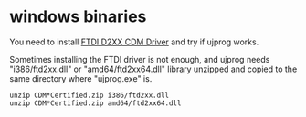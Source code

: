 # windows binaries

You need to install [FTDI D2XX CDM Driver](https://www.ftdichip.com/Drivers/D2XX.htm)
and try if ujprog works.

Sometimes installing the FTDI driver is not enough, and ujprog needs
"i386/ftd2xx.dll" or "amd64/ftd2xx64.dll" library unzipped and copied
to the same directory where "ujprog.exe" is.

    unzip CDM*Certified.zip i386/ftd2xx.dll
    unzip CDM*Certified.zip amd64/ftd2xx64.dll
